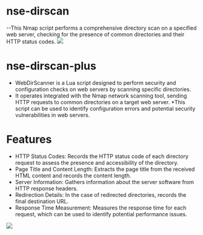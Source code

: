 # nse-dirscan
--This Nmap script performs a comprehensive directory scan on a specified web server, checking for the presence of common directories and their HTTP status codes.
<img src="https://github.com/emrekybs/nse-dirscan/blob/main/dirscan.png">

# nse-dirscan-plus
 * WebDirScanner is a Lua script designed to perform security and configuration checks on web servers by scanning specific directories.
 * It operates integrated with the Nmap network scanning tool, sending HTTP requests to common directories on a target web server. 
 *This script can be used to identify configuration errors and potential security vulnerabilities in web servers.

# Features
* HTTP Status Codes: Records the HTTP status code of each directory request to assess the presence and accessibility of the directory.
* Page Title and Content Length: Extracts the page title from the received HTML content and records the content length.
* Server Information: Gathers information about the server software from HTTP response headers.
* Redirection Details: In the case of redirected directories, records the final destination URL.
* Response Time Measurement: Measures the response time for each request, which can be used to identify potential performance issues.

<img src="https://github.com/emrekybs/nse-dirscan/blob/main/dircan-plus.png">


